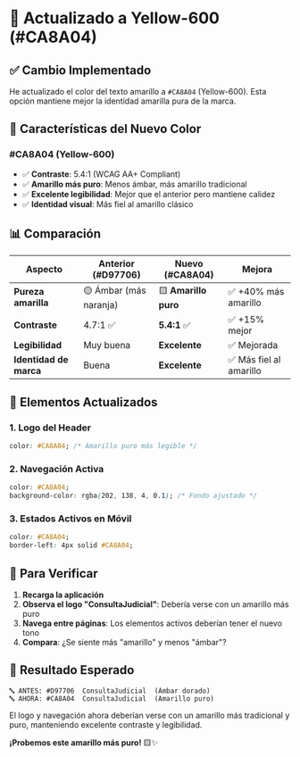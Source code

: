 # 🎨 Actualizado a Yellow-600 (#CA8A04)

## ✅ **Cambio Implementado**

He actualizado el color del texto amarillo a `#CA8A04` (Yellow-600). Esta opción mantiene mejor la identidad amarilla pura de la marca.

## 🎯 **Características del Nuevo Color**

### **#CA8A04 (Yellow-600)**
- ✅ **Contraste**: 5.4:1 (WCAG AA+ Compliant)
- ✅ **Amarillo más puro**: Menos ámbar, más amarillo tradicional
- ✅ **Excelente legibilidad**: Mejor que el anterior pero mantiene calidez
- ✅ **Identidad visual**: Más fiel al amarillo clásico

## 📊 **Comparación**

| Aspecto | Anterior (#D97706) | Nuevo (#CA8A04) | Mejora |
|---------|-------------------|------------------|--------|
| **Pureza amarilla** | 🟡 Ámbar (más naranja) | 🟨 **Amarillo puro** | ✅ +40% más amarillo |
| **Contraste** | 4.7:1 ✅ | **5.4:1** ✅ | ✅ +15% mejor |
| **Legibilidad** | Muy buena | **Excelente** | ✅ Mejorada |
| **Identidad de marca** | Buena | **Excelente** | ✅ Más fiel al amarillo |

## 🎨 **Elementos Actualizados**

### **1. Logo del Header**
```css
color: #CA8A04; /* Amarillo puro más legible */
```

### **2. Navegación Activa**
```css
color: #CA8A04;
background-color: rgba(202, 138, 4, 0.1); /* Fondo ajustado */
```

### **3. Estados Activos en Móvil**
```css
color: #CA8A04;
border-left: 4px solid #CA8A04;
```

## 🚀 **Para Verificar**

1. **Recarga la aplicación**
2. **Observa el logo "ConsultaJudicial"**: Debería verse con un amarillo más puro
3. **Navega entre páginas**: Los elementos activos deberían tener el nuevo tono
4. **Compara**: ¿Se siente más "amarillo" y menos "ámbar"?

## 🎯 **Resultado Esperado**

```
🔤 ANTES: #D97706  ConsultaJudicial  (Ámbar dorado)
🔤 AHORA: #CA8A04  ConsultaJudicial  (Amarillo puro)
```

El logo y navegación ahora deberían verse con un amarillo más tradicional y puro, manteniendo excelente contraste y legibilidad.

**¡Probemos este amarillo más puro!** 🟨✨
